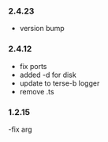 ### 2.4.23
- version bump

### 2.4.12
- fix ports
- added -d for disk
- update to terse-b logger
- remove .ts

### 1.2.15
-fix arg